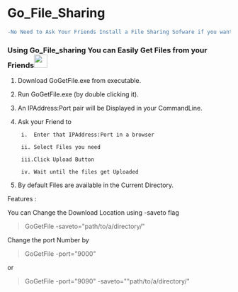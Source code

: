 # Go_File_Sharing
```diff
-No Need to Ask Your Friends Install a File Sharing Sofware if you want a file from them
```
<h3>Using Go_File_sharing You can Easily Get Files from your Friends<img src="https://www.webpagefx.com/tools/emoji-cheat-sheet/graphics/emojis/wink.png" width="30"> </h3>

1. Download GoGetFile.exe from executable.
2. Run GoGetFile.exe (by double clicking it).
3. An IPAddress:Port pair will be Displayed in your CommandLine.
4. Ask your Friend to

        i.  Enter that IPAddress:Port in a browser

        ii. Select Files you need
      
        iii.Click Upload Button
      
        iv. Wait until the files get Uploaded
5. By default Files are available in the Current Directory.

Features :

You can Change the Download Location using -saveto flag
>GoGetFile -saveto="path/to/a/directory/"

Change the port Number by
>GoGetFile -port="9000"

or

>GoGetFile -port="9090" -saveto=""path/to/a/directory/"
